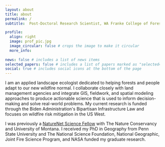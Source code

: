 ```yaml
---
layout: about
title: about
permalink: /
subtitle:  Post-Doctoral Research Scientist, WA Franke College of Forestry and Conservation, University of Montana

profile:
  align: right
  image: prof_pic.jpg
  image_circular: false # crops the image to make it circular
  more_info: 
  
news: false # includes a list of news items
selected_papers: false # includes a list of papers marked as "selected={true}"
social: true # includes social icons at the bottom of the page
---
```


I am an applied landscape ecologist dedicated to helping forests and people adapt to our new wildfire normal. I collaborate closely with land management agencies and integrate GIS, fieldwork, and spatial modeling approaches to produce actionable science that is used to inform decision-making and solve real-world problems. My current research is funded through the Biden Administration's Bipartisan Infrastructure Law and focuses on wildfire risk mitigation in the US West.

I was previously a [NatureNet Science Fellow](https://www.nature.org/en-us/about-us/who-we-are/our-science/naturenet-science-fellowships/) with The Nature Conservancy and University of Montana. I received my PhD in Geography from Penn State University and The National Science Foundation, National Geographic, Joint Fire Science Program, and NASA funded my graduate research.
